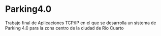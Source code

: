 # Parking4.0
Trabajo final de Aplicaciones TCP/IP en el que se desarrolla un sistema de Parking 4.0 para la zona centro de la ciudad de Río Cuarto
